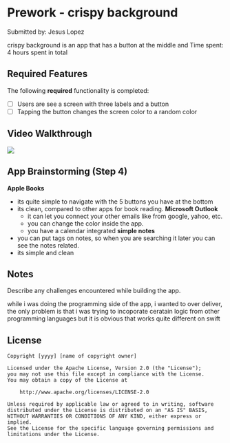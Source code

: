 
# Prework - crispy background

Submitted by: Jesus Lopez

crispy background is an app that has a button at the middle and 
Time spent: 4 hours spent in total

## Required Features

The following **required** functionality is completed:

- [ ] Users are see a screen with three labels and a button
- [ ] Tapping the button changes the screen color to a random color
 
## Video Walkthrough

<div>
    <a href="https://www.loom.com/share/5e57bc15080542fdadf099e4cdab8fa8">
    </a>
    <a href="https://www.loom.com/share/5e57bc15080542fdadf099e4cdab8fa8">
      <img style="max-width:300px;" src="https://cdn.loom.com/sessions/thumbnails/5e57bc15080542fdadf099e4cdab8fa8-with-play.gif">
    </a>
  </div>

## App Brainstorming (Step 4)
**Apple Books**
* its quite simple to navigate with the 5 buttons you have at the bottom
* its clean, compared to other apps for book reading.
**Microsoft Outlook**
  * it can let you connect your other emails like from google, yahoo, etc.
  * you can change the color inside the app.
  * you have a calendar integrated
**simple notes**
 * you can put tags on notes, so when you are searching it later you can see the notes related.
 * its simple and clean
## Notes

Describe any challenges encountered while building the app.

while i was doing the programming side of the app, i wanted to over deliver, the only problem is that i was trying to incoporate ceratain logic from other programming languages but it is obvious that works quite different on swift 

## License

    Copyright [yyyy] [name of copyright owner]

    Licensed under the Apache License, Version 2.0 (the "License");
    you may not use this file except in compliance with the License.
    You may obtain a copy of the License at

        http://www.apache.org/licenses/LICENSE-2.0

    Unless required by applicable law or agreed to in writing, software
    distributed under the License is distributed on an "AS IS" BASIS,
    WITHOUT WARRANTIES OR CONDITIONS OF ANY KIND, either express or implied.
    See the License for the specific language governing permissions and
    limitations under the License.
